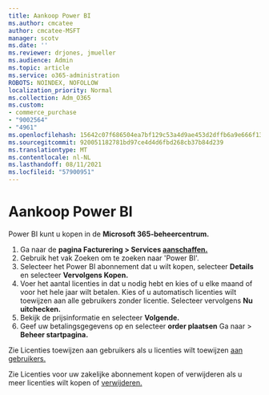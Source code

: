 ```yaml
---
title: Aankoop Power BI
ms.author: cmcatee
author: cmcatee-MSFT
manager: scotv
ms.date: ''
ms.reviewer: drjones, jmueller
ms.audience: Admin
ms.topic: article
ms.service: o365-administration
ROBOTS: NOINDEX, NOFOLLOW
localization_priority: Normal
ms.collection: Adm_O365
ms.custom:
- commerce_purchase
- "9002564"
- "4961"
ms.openlocfilehash: 15642c07f686504ea7bf129c53a4d9ae453d2dffb6a9e666f1312ed35acf9c16
ms.sourcegitcommit: 920051182781bd97ce4d4d6fbd268cb37b84d239
ms.translationtype: MT
ms.contentlocale: nl-NL
ms.lasthandoff: 08/11/2021
ms.locfileid: "57900951"
---
```

# <a name="purchase-power-bi"></a>Aankoop Power BI

Power BI kunt u kopen in de **Microsoft 365-beheercentrum.**

1. Ga naar de **pagina Facturering > Services [aanschaffen.](https://go.microsoft.com/fwlink/p/?linkid=868433)**
2. Gebruik het vak Zoeken om te zoeken naar 'Power BI'.
3. Selecteer het Power BI abonnement dat u wilt kopen, selecteer **Details** en selecteer **Vervolgens Kopen.**
4. Voer het aantal licenties in dat u nodig hebt en kies of u elke maand of voor het hele jaar wilt betalen. Kies of u automatisch licenties wilt toewijzen aan alle gebruikers zonder licentie. Selecteer vervolgens **Nu uitchecken.**
5. Bekijk de prijsinformatie en selecteer **Volgende.**
6. Geef uw betalingsgegevens op en selecteer **order plaatsen** Ga naar  >  **Beheer startpagina.**

Zie Licenties toewijzen aan gebruikers als u licenties wilt toewijzen [aan gebruikers.](https://docs.microsoft.com/microsoft-365/admin/manage/assign-licenses-to-users)

Zie Licenties voor uw zakelijke abonnement kopen of verwijderen als u meer licenties wilt kopen of [verwijderen.](https://docs.microsoft.com/microsoft-365/commerce/licenses/buy-licenses)